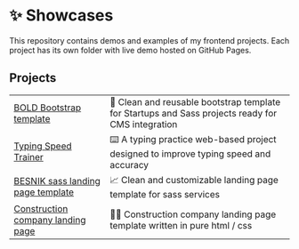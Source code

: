 <h1>✨ Showcases</h1>

This repository contains demos and examples of my frontend projects.
Each project has its own folder with live demo hosted on GitHub Pages.

<h2>Projects</h2>

|                                                                                                                      |                                                                                                   |
| -------------------------------------------------------------------------------------------------------------------- | ------------------------------------------------------------------------------------------------- |
| <a href="https://den-front.github.io/showcases/bold-bootstrap-template/">BOLD Bootstrap template</a>                 | 🧩 Clean and reusable bootstrap template for Startups and Sass projects ready for CMS integration |
| <a href="https://den-front.github.io/showcases/typing-speed-trainer/">Typing Speed Trainer</a>                       | ⌨️ A typing practice web-based project designed to improve typing speed and accuracy              |
| <a href="hhttps://den-front.github.io/showcases/besnik-sass-template/">BESNIK sass landing page template</a>         | 📈 Clean and customizable landing page template for sass services                                 |
| <a href="den-front.github.io/showcases/construction-company-website-template/">Construction company landing page</a> | 👷‍♂️ Construction company landing page template written in pure html / css                          |
